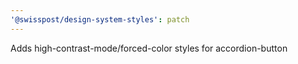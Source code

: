 ```yaml
---
'@swisspost/design-system-styles': patch
---
```


Adds high-contrast-mode/forced-color styles for accordion-button

